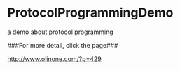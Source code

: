 # ProtocolProgrammingDemo
a demo about protocol programming

###For more detail, click the page###

http://www.olinone.com/?p=429

